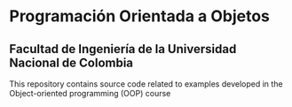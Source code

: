 # Programación Orientada a Objetos
## Facultad de Ingeniería de la Universidad Nacional de Colombia
This repository contains source code related to examples developed in the Object-oriented programming (OOP) course
